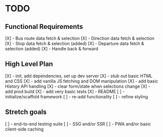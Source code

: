 # TODO

## Functional Requirements
[X] - Bus route data fetch & selection
[X] - Direction data fetch & selection
[X] - Stop data fetch & selection (added)
[X] - Departure data fetch & selection (added)
[X] - Handle back & forward

## High Level Plan
[X] - init, add dependencies, set up dev server
[X] - stub out basic HTML and CSS
[X] - add vanilla JS fetching and DOM manipulation
[X] - add basic History API handling
[X] - clear form/state when selections change
[X] - add prod build
[X] - add very basic tests
[X] - README
[ ] - initialize/scaffold framework
[ ] - re-add functionality
[ ] - refine styling

## Stretch goals
[ ] - end-to-end testing suite
[ ] - SSG and/or SSR
[ ] - PWA and/or basic client-side caching